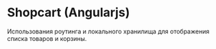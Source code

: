 # Shopcart (Angularjs)

Использования роутинга и локального хранилища
для отображения списка товаров и корзины.
